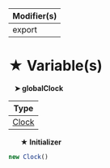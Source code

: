 | Modifier(s)                            |
|----------------------------------------|
| export |

# &#9733; Variable(s)

&nbsp;&nbsp; **&#10148; globalClock**

| Type                        |
|-----------------------------|
| [Clock](/runtime/class/scheduler/clock.md) |

&nbsp;&nbsp;&nbsp;&nbsp;&nbsp; **&#9733; Initializer**

```ts
new Clock()
```